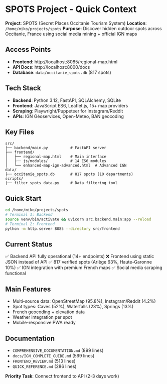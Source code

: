 # SPOTS Project - Quick Context

**Project**: SPOTS (Secret Places Occitanie Tourism System)
**Location**: `/home/miko/projects/spots`
**Purpose**: Discover hidden outdoor spots across Occitanie, France using social media mining + official IGN maps

## Access Points
- **Frontend**: http://localhost:8085/regional-map.html
- **API Docs**: http://localhost:8000/docs
- **Database**: `data/occitanie_spots.db` (817 spots)

## Tech Stack
- **Backend**: Python 3.12, FastAPI, SQLAlchemy, SQLite
- **Frontend**: JavaScript ES6, Leaflet.js, 15+ map providers
- **Scraping**: Playwright/Puppeteer for Instagram/Reddit
- **APIs**: IGN Géoservices, Open-Meteo, BAN geocoding

## Key Files
```
src/
├── backend/main.py          # FastAPI server
├── frontend/
│   ├── regional-map.html    # Main interface
│   ├── js/modules/          # 14 ES6 modules
│   └── enhanced-map-ign-advanced.html  # Advanced IGN
data/
├── occitanie_spots.db       # 817 spots (10 departments)
scripts/
├── filter_spots_data.py     # Data filtering tool
```

## Quick Start
```bash
cd /home/miko/projects/spots
# Terminal 1: Backend
source venv/bin/activate && uvicorn src.backend.main:app --reload
# Terminal 2: Frontend  
python -m http.server 8085 --directory src/frontend
```

## Current Status
✅ Backend API fully operational (14+ endpoints)
❌ Frontend using static JSON instead of API
✅ 817 verified spots (Ariège 63%, Haute-Garonne 10%)
✅ IGN integration with premium French maps
✅ Social media scraping functional

## Main Features
- Multi-source data: OpenStreetMap (95.8%), Instagram/Reddit (4.2%)
- Spot types: Caves (52%), Waterfalls (23%), Springs (13%)
- French geocoding + elevation data
- Weather integration per spot
- Mobile-responsive PWA ready

## Documentation
- `COMPREHENSIVE_DOCUMENTATION.md` (899 lines)
- `docs/IGN_COMPLETE_GUIDE.md` (569 lines)
- `FRONTEND_REVIEW.md` (513 lines)
- `QUICK_REFERENCE.md` (286 lines)

**Priority Task**: Connect frontend to API (2-3 days work)
